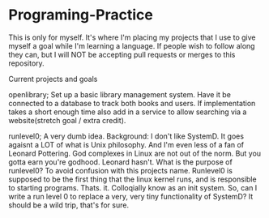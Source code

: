 # Programing-Practice

This is only for myself. It's where I'm placing my projects that I use to give myself a goal while I'm learning a language. If people wish to follow along they can, but I will NOT be accepting pull requests or merges to this repository.

Current projects and goals

openlibrary; Set up a basic library management system. Have it be connected to a database to track both books and users. If implementation takes a short enough time also add in a service to allow searching via a website(stretch goal / extra credit). 

runlevel0; A very dumb idea.
Background: I don't like SystemD. It goes agaisnt a LOT of what is Unix philosophy. And I'm even less of a fan of Leonard Pottering. God complexes in Linux are not out of the norm. But you gotta earn you're godhood. Leonard hasn't.
What is the purpose of runlevel0? To avoid confusion with this projects name. Runlevel0 is supposed to be the first thing that the linux kernel runs, and is responsible to starting programs. Thats. it. Colloqially know as an init system. So, can I write a run level 0 to replace a very, very tiny functionality of SystemD? It should be a wild trip, that's for sure.
